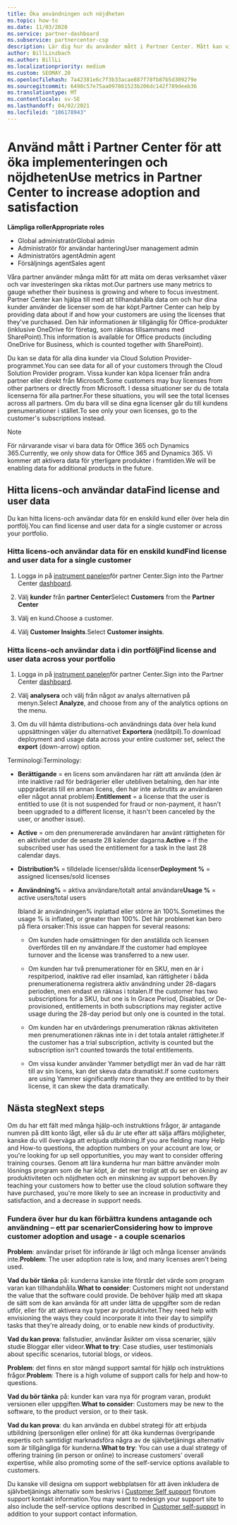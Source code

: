 ```yaml
---
title: Öka användningen och nöjdheten
ms.topic: how-to
ms.date: 11/03/2020
ms.service: partner-dashboard
ms.subservice: partnercenter-csp
description: Lär dig hur du använder mått i Partner Center. Mått kan visa om din verksamhet växer, hur kunderna använder sina licenser och var de kan fokusera investeringen.
author: BillLinzbach
ms.author: BillLi
ms.localizationpriority: medium
ms.custom: SEOMAY.20
ms.openlocfilehash: 7a42381e6c7f3b33acae887f78fb87b5d309279e
ms.sourcegitcommit: 6498c57e75aa097861523b206dc142f789deeb36
ms.translationtype: MT
ms.contentlocale: sv-SE
ms.lasthandoff: 04/02/2021
ms.locfileid: "106178943"
---
```

# <a name="use-metrics-in-partner-center-to-increase-adoption-and-satisfaction"></a><span data-ttu-id="cd132-104">Använd mått i Partner Center för att öka implementeringen och nöjdheten</span><span class="sxs-lookup"><span data-stu-id="cd132-104">Use metrics in Partner Center to increase adoption and satisfaction</span></span>

<span data-ttu-id="cd132-105">**Lämpliga roller**</span><span class="sxs-lookup"><span data-stu-id="cd132-105">**Appropriate roles**</span></span>

- <span data-ttu-id="cd132-106">Global administratör</span><span class="sxs-lookup"><span data-stu-id="cd132-106">Global admin</span></span>
- <span data-ttu-id="cd132-107">Administratör för användar hantering</span><span class="sxs-lookup"><span data-stu-id="cd132-107">User management admin</span></span>
- <span data-ttu-id="cd132-108">Administratörs agent</span><span class="sxs-lookup"><span data-stu-id="cd132-108">Admin agent</span></span>
- <span data-ttu-id="cd132-109">Försäljnings agent</span><span class="sxs-lookup"><span data-stu-id="cd132-109">Sales agent</span></span>

<span data-ttu-id="cd132-110">Våra partner använder många mått för att mäta om deras verksamhet växer och var investeringen ska riktas mot.</span><span class="sxs-lookup"><span data-stu-id="cd132-110">Our partners use many metrics to gauge whether their business is growing and where to focus investment.</span></span> <span data-ttu-id="cd132-111">Partner Center kan hjälpa till med att tillhandahålla data om och hur dina kunder använder de licenser som de har köpt.</span><span class="sxs-lookup"><span data-stu-id="cd132-111">Partner Center can help by providing data about if and how your customers are using the licenses that they've purchased.</span></span> <span data-ttu-id="cd132-112">Den här informationen är tillgänglig för Office-produkter (inklusive OneDrive för företag, som räknas tillsammans med SharePoint).</span><span class="sxs-lookup"><span data-stu-id="cd132-112">This information is available for Office products (including OneDrive for Business, which is counted together with SharePoint).</span></span>

<span data-ttu-id="cd132-113">Du kan se data för alla dina kunder via Cloud Solution Provider-programmet.</span><span class="sxs-lookup"><span data-stu-id="cd132-113">You can see data for all of your customers through the Cloud Solution Provider program.</span></span> <span data-ttu-id="cd132-114">Vissa kunder kan köpa licenser från andra partner eller direkt från Microsoft.</span><span class="sxs-lookup"><span data-stu-id="cd132-114">Some customers may buy licenses from other partners or directly from Microsoft.</span></span> <span data-ttu-id="cd132-115">I dessa situationer ser du de totala licenserna för alla partner.</span><span class="sxs-lookup"><span data-stu-id="cd132-115">For these situations, you will see the total licenses across all partners.</span></span> <span data-ttu-id="cd132-116">Om du bara vill se dina egna licenser går du till kundens prenumerationer i stället.</span><span class="sxs-lookup"><span data-stu-id="cd132-116">To see only your own licenses, go to the customer's subscriptions instead.</span></span>

> [!NOTE]  
> <span data-ttu-id="cd132-117">För närvarande visar vi bara data för Office 365 och Dynamics 365.</span><span class="sxs-lookup"><span data-stu-id="cd132-117">Currently, we only show data for Office 365 and Dynamics 365.</span></span> <span data-ttu-id="cd132-118">Vi kommer att aktivera data för ytterligare produkter i framtiden.</span><span class="sxs-lookup"><span data-stu-id="cd132-118">We will be enabling data for additional products in the future.</span></span>

## <a name="find-license-and-user-data"></a><span data-ttu-id="cd132-119">Hitta licens-och användar data</span><span class="sxs-lookup"><span data-stu-id="cd132-119">Find license and user data</span></span>

<span data-ttu-id="cd132-120">Du kan hitta licens-och användar data för en enskild kund eller över hela din portfölj.</span><span class="sxs-lookup"><span data-stu-id="cd132-120">You can find license and user data for a single customer or across your portfolio.</span></span>

### <a name="find-license-and-user-data-for-a-single-customer"></a><span data-ttu-id="cd132-121">Hitta licens-och användar data för en enskild kund</span><span class="sxs-lookup"><span data-stu-id="cd132-121">Find license and user data for a single customer</span></span>

1. <span data-ttu-id="cd132-122">Logga in på [instrument panelen](https://partner.microsoft.com/dashboard)för partner Center.</span><span class="sxs-lookup"><span data-stu-id="cd132-122">Sign into the Partner Center [dashboard](https://partner.microsoft.com/dashboard).</span></span>

2. <span data-ttu-id="cd132-123">Välj **kunder** från **partner Center**</span><span class="sxs-lookup"><span data-stu-id="cd132-123">Select **Customers** from the **Partner Center**</span></span>

3. <span data-ttu-id="cd132-124">Välj en kund.</span><span class="sxs-lookup"><span data-stu-id="cd132-124">Choose a customer.</span></span>

4. <span data-ttu-id="cd132-125">Välj **Customer Insights**.</span><span class="sxs-lookup"><span data-stu-id="cd132-125">Select **Customer insights**.</span></span>

### <a name="find-license-and-user-data-across-your-portfolio"></a><span data-ttu-id="cd132-126">Hitta licens-och användar data i din portfölj</span><span class="sxs-lookup"><span data-stu-id="cd132-126">Find license and user data across your portfolio</span></span>

1. <span data-ttu-id="cd132-127">Logga in på [instrument panelen](https://partner.microsoft.com/dashboard)för partner Center.</span><span class="sxs-lookup"><span data-stu-id="cd132-127">Sign into the Partner Center [dashboard](https://partner.microsoft.com/dashboard).</span></span>

2. <span data-ttu-id="cd132-128">Välj **analysera** och välj från något av analys alternativen på menyn.</span><span class="sxs-lookup"><span data-stu-id="cd132-128">Select **Analyze**, and choose from any of the analytics options on the menu.</span></span>

3. <span data-ttu-id="cd132-129">Om du vill hämta distributions-och användnings data över hela kund uppsättningen väljer du alternativet **Exportera** (nedåtpil).</span><span class="sxs-lookup"><span data-stu-id="cd132-129">To download deployment and usage data across your entire customer set, select the **export** (down-arrow) option.</span></span>

<span data-ttu-id="cd132-130">Terminologi:</span><span class="sxs-lookup"><span data-stu-id="cd132-130">Terminology:</span></span>

- <span data-ttu-id="cd132-131">**Berättigande** = en licens som användaren har rätt att använda (den är inte inaktive rad för bedrägerier eller utebliven betalning, den har inte uppgraderats till en annan licens, den har inte avbrutits av användaren eller något annat problem).</span><span class="sxs-lookup"><span data-stu-id="cd132-131">**Entitlement** = a license that the user is entitled to use (it is not suspended for fraud or non-payment, it hasn't been upgraded to a different license, it hasn't been canceled by the user, or another issue).</span></span>

- <span data-ttu-id="cd132-132">**Active** = om den prenumererade användaren har använt rättigheten för en aktivitet under de senaste 28 kalender dagarna.</span><span class="sxs-lookup"><span data-stu-id="cd132-132">**Active** = if the subscribed user has used the entitlement for a task in the last 28 calendar days.</span></span>

- <span data-ttu-id="cd132-133">**Distribution%** = tilldelade licenser/sålda licenser</span><span class="sxs-lookup"><span data-stu-id="cd132-133">**Deployment %** = assigned licenses/sold licenses</span></span>

- <span data-ttu-id="cd132-134">**Användning%** = aktiva användare/totalt antal användare</span><span class="sxs-lookup"><span data-stu-id="cd132-134">**Usage %** = active users/total users</span></span>

   <span data-ttu-id="cd132-135">Ibland är användningen% inplattad eller större än 100%.</span><span class="sxs-lookup"><span data-stu-id="cd132-135">Sometimes the usage % is inflated, or greater than 100%.</span></span> <span data-ttu-id="cd132-136">Det här problemet kan bero på flera orsaker:</span><span class="sxs-lookup"><span data-stu-id="cd132-136">This issue can happen for several reasons:</span></span>

  - <span data-ttu-id="cd132-137">Om kunden hade omsättningen för den anställda och licensen överfördes till en ny användare.</span><span class="sxs-lookup"><span data-stu-id="cd132-137">If the customer had employee turnover and the license was transferred to a new user.</span></span>

  - <span data-ttu-id="cd132-138">Om kunden har två prenumerationer för en SKU, men en är i respitperiod, inaktive rad eller insamlad, kan rättigheter i båda prenumerationerna registrera aktiv användning under 28-dagars perioden, men endast en räknas i totalen.</span><span class="sxs-lookup"><span data-stu-id="cd132-138">If the customer has two subscriptions for a SKU, but one is In Grace Period, Disabled, or De-provisioned, entitlements in both subscriptions may register active usage during the 28-day period but only one is counted in the total.</span></span>

  - <span data-ttu-id="cd132-139">Om kunden har en utvärderings prenumeration räknas aktiviteten men prenumerationen räknas inte in i det totala antalet rättigheter.</span><span class="sxs-lookup"><span data-stu-id="cd132-139">If the customer has a trial subscription, activity is counted but the subscription isn't counted towards the total entitlements.</span></span>

  - <span data-ttu-id="cd132-140">Om vissa kunder använder Yammer betydligt mer än vad de har rätt till av sin licens, kan det skeva data dramatiskt.</span><span class="sxs-lookup"><span data-stu-id="cd132-140">If some customers are using Yammer significantly more than they are entitled to by their license, it can skew the data dramatically.</span></span>

## <a name="next-steps"></a><span data-ttu-id="cd132-141">Nästa steg</span><span class="sxs-lookup"><span data-stu-id="cd132-141">Next steps</span></span>

<span data-ttu-id="cd132-142">Om du har ett fält med många hjälp-och instruktions frågor, är antagande numren på ditt konto lågt, eller så du är ute efter att sälja affärs möjligheter, kanske du vill överväga att erbjuda utbildning.</span><span class="sxs-lookup"><span data-stu-id="cd132-142">If you are fielding many Help and How-to questions, the adoption numbers on your account are low, or you're looking for up sell opportunities, you may want to consider offering training courses.</span></span> <span data-ttu-id="cd132-143">Genom att lära kunderna hur man bättre använder moln lösnings program som de har köpt, är det mer troligt att du ser en ökning av produktiviteten och nöjdheten och en minskning av support behoven.</span><span class="sxs-lookup"><span data-stu-id="cd132-143">By teaching your customers how to better use the cloud solution software they have purchased, you're more likely to see an increase in productivity and satisfaction, and a decrease in support needs.</span></span>

### <a name="considering-how-to-improve-customer-adoption-and-usage---a-couple-scenarios"></a><span data-ttu-id="cd132-144">Fundera över hur du kan förbättra kundens antagande och användning – ett par scenarier</span><span class="sxs-lookup"><span data-stu-id="cd132-144">Considering how to improve customer adoption and usage - a couple scenarios</span></span>

<span data-ttu-id="cd132-145">**Problem**: användar priset för införande är lågt och många licenser används inte.</span><span class="sxs-lookup"><span data-stu-id="cd132-145">**Problem**: The user adoption rate is low, and many licenses aren't being used.</span></span>

<span data-ttu-id="cd132-146">**Vad du bör tänka** på: kunderna kanske inte förstår det värde som program varan kan tillhandahålla.</span><span class="sxs-lookup"><span data-stu-id="cd132-146">**What to consider**: Customers might not understand the value that the software could provide.</span></span> <span data-ttu-id="cd132-147">De behöver hjälp med att skapa de sätt som de kan använda för att under lätta de uppgifter som de redan utför, eller för att aktivera nya typer av produktivitet.</span><span class="sxs-lookup"><span data-stu-id="cd132-147">They need help with envisioning the ways they could incorporate it into their day to simplify tasks that they're already doing, or to enable new kinds of productivity.</span></span>

<span data-ttu-id="cd132-148">**Vad du kan prova**: fallstudier, användar åsikter om vissa scenarier, själv studie Bloggar eller videor.</span><span class="sxs-lookup"><span data-stu-id="cd132-148">**What to try**: Case studies, user testimonials about specific scenarios, tutorial blogs, or videos.</span></span>

<span data-ttu-id="cd132-149">**Problem**: det finns en stor mängd support samtal för hjälp och instruktions frågor.</span><span class="sxs-lookup"><span data-stu-id="cd132-149">**Problem**: There is a high volume of support calls for help and how-to questions.</span></span>

<span data-ttu-id="cd132-150">**Vad du bör tänka** på: kunder kan vara nya för program varan, produkt versionen eller uppgiften.</span><span class="sxs-lookup"><span data-stu-id="cd132-150">**What to consider**: Customers may be new to the software, to the product version, or to their task.</span></span>

<span data-ttu-id="cd132-151">**Vad du kan prova**: du kan använda en dubbel strategi för att erbjuda utbildning (personligen eller online) för att öka kundernas övergripande expertis och samtidigt marknadsföra några av de självbetjänings alternativ som är tillgängliga för kunderna.</span><span class="sxs-lookup"><span data-stu-id="cd132-151">**What to try**: You can use a dual strategy of offering training (in person or online) to increase customers' overall expertise, while also promoting some of the self-service options available to customers.</span></span>

<span data-ttu-id="cd132-152">Du kanske vill designa om support webbplatsen för att även inkludera de självbetjänings alternativ som beskrivs i [Customer Self support](customer-self-support.md) förutom support kontakt information.</span><span class="sxs-lookup"><span data-stu-id="cd132-152">You may want to redesign your support site to also include the self-service options described in [Customer self-support](customer-self-support.md) in addition to your support contact information.</span></span>

